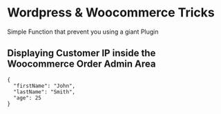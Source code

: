 # Wordpress & Woocommerce Tricks
Simple Function that prevent you using a giant Plugin
## Displaying Customer IP inside the Woocommerce Order Admin Area
```
{
  "firstName": "John",
  "lastName": "Smith",
  "age": 25
}
```
